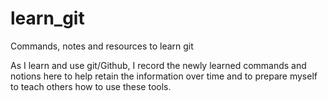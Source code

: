 # learn_git
Commands, notes and resources to learn git

As I learn and use git/Github, I record the newly learned commands and notions here to help retain the information over time and to prepare myself to teach others how to use these tools.

